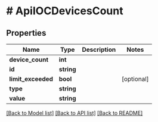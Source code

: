 # # ApiIOCDevicesCount

## Properties

Name | Type | Description | Notes
------------ | ------------- | ------------- | -------------
**device_count** | **int** |  |
**id** | **string** |  |
**limit_exceeded** | **bool** |  | [optional]
**type** | **string** |  |
**value** | **string** |  |

[[Back to Model list]](../../README.md#models) [[Back to API list]](../../README.md#endpoints) [[Back to README]](../../README.md)
